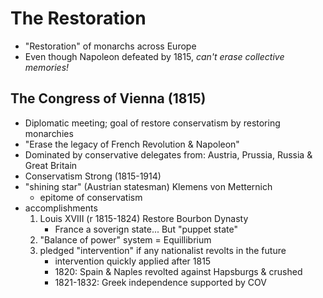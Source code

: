 # The Restoration
- "Restoration" of monarchs across Europe
- Even though Napoleon defeated by 1815, *can't erase collective memories!*
## The Congress of Vienna (1815)
- Diplomatic meeting; goal of restore conservatism by restoring monarchies
- "Erase the legacy of French Revolution & Napoleon"
- Dominated by conservative delegates from: Austria, Prussia, Russia & Great Britain
- Conservatism Strong (1815-1914)
- "shining star" (Austrian statesman) Klemens von Metternich
	- epitome of conservatism
- accomplishments
	1. Louis XVIII (r 1815-1824) Restore Bourbon Dynasty
		- France a soverign state... But "puppet state"
	2. "Balance of power" system = Equillibrium
	3. pledged "intervention" if any nationalist revolts in the future
		- intervention quickly applied after 1815
		- 1820: Spain & Naples revolted against Hapsburgs & crushed
		- 1821-1832: Greek independence supported by COV